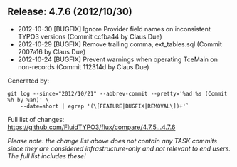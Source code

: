 ## Release: 4.7.6 (2012/10/30)

* 2012-10-30 [BUGFIX] Ignore Provider field names on inconsistent TYPO3 versions (Commit ccfba44 by Claus Due)
* 2012-10-29 [BUGFIX] Remove trailing comma, ext_tables.sql (Commit 2007a16 by Claus Due)
* 2012-10-24 [BUGFIX] Prevent warnings when operating TceMain on non-records (Commit 112314d by Claus Due)

Generated by:

```
git log --since="2012/10/21" --abbrev-commit --pretty='%ad %s (Commit %h by %an)' \
    --date=short | egrep '(\[FEATURE|BUGFIX|REMOVAL\])+'`
```

Full list of changes: https://github.com/FluidTYPO3/flux/compare/4.7.5...4.7.6

*Please note: the change list above does not contain any TASK commits since they are considered 
infrastructure-only and not relevant to end users. The full list includes these!*

